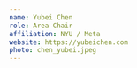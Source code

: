 ```yaml
---
name: Yubei Chen
role: Area Chair
affiliation: NYU / Meta
website: https://yubeichen.com
photo: chen_yubei.jpeg
---
```


